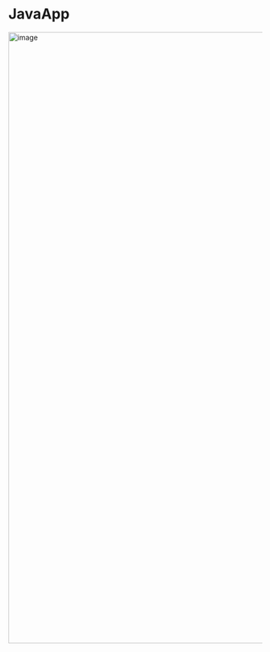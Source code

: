 # JavaApp

<img width="2768" height="1212" alt="image" src="https://github.com/user-attachments/assets/9f5b0b35-1744-4b5b-aa44-7aef0dca876d" />
